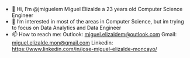 - 👋 Hi, I’m @jmiguelem Miguel Elizalde a 23 years old Computer Science Engineer
- 👀 I’m interested in most of the areas in Computer Science, but im trying to focus on Data Analytics and Data Engineer
- 📫 How to reach me: 
  Outlook: miguel.elizaldem@outlook.com 
  Gmail: miguel.elizalde.mon@gmail.com
  Linkedin: https://www.linkedin.com/in/jose-miguel-elizalde-moncayo/
<!---
jmiguelem/jmiguelem is a ✨ special ✨ repository because its `README.md` (this file) appears on your GitHub profile.
You can click the Preview link to take a look at your changes.
--->
